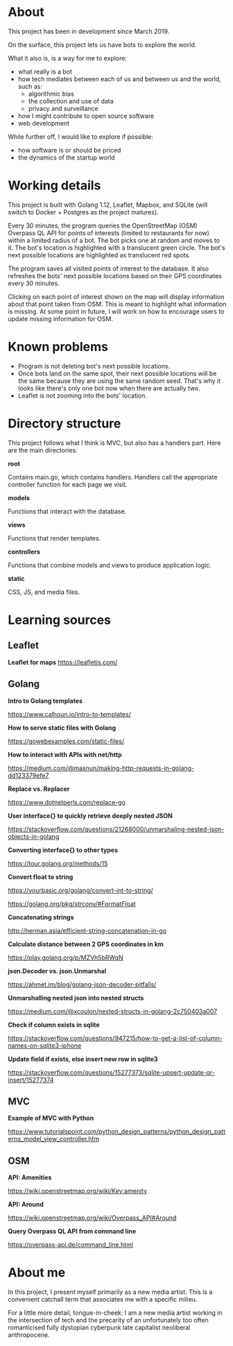 # About

This project has been in development since March 2019.

On the surface, this project lets us have bots to explore the world.

What it also is, is a way for me to explore:

- what really is a bot
- how tech mediates between each of us and between us and the world, such as:
  - algorithmic bias
  - the collection and use of data
  - privacy and surveillance
- how I might contribute to open source software
- web development

While further off, I would like to explore if possible:

- how software is or should be priced
- the dynamics of the startup world

# Working details

This project is built with Golang 1.12, Leaflet, Mapbox, and SQLite (will switch to Docker + Postgres as the project matures).

Every 30 minutes, the program queries the OpenStreetMap (OSM) Overpass QL API for points of interests (limited to restaurants for now) within a limited radius of a bot. The bot picks one at random and moves to it. The bot's location is highlighted with a translucent green circle. The bot's next possible locations are highlighted as translucent red spots.

The program saves all visited points of interest to the database. It also refreshes the bots' next possible locations based on their GPS coordinates every 30 minutes.

Clicking on each point of interest shown on the map will display information about that point taken from OSM. This is meant to highlight what information is missing. At some point in future, I will work on how to encourage users to update missing information for OSM.

# Known problems

- Program is not deleting bot's next possible locations.
- Once bots land on the same spot, their next possible locations will be the same because they are using the same random seed. That's why it looks like there's only one bot now when there are actually two.
- Leaflet is not zooming into the bots' location.

# Directory structure

This project follows what I think is MVC, but also has a handlers part. Here are the main directories:

**root**

Contains main.go, which contains handlers. Handlers call the appropriate controller function for each page we visit.

**models**

Functions that interact with the database.

**views**

Functions that render templates.

**controllers**

Functions that combine models and views to produce application logic.

**static**

CSS, JS, and media files.

# Learning sources

## Leaflet
**Leaflet for maps**
https://leafletjs.com/

## Golang

**Intro to Golang templates**

https://www.calhoun.io/intro-to-templates/

**How to serve static files with Golang**

https://gowebexamples.com/static-files/

**How to interact with APIs with net/http**

https://medium.com/@masnun/making-http-requests-in-golang-dd123379efe7

**Replace vs. Replacer**

https://www.dotnetperls.com/replace-go

**User interface{} to quickly retrieve deeply nested JSON**

https://stackoverflow.com/questions/21268000/unmarshaling-nested-json-objects-in-golang

**Converting interface{} to other types**

https://tour.golang.org/methods/15

**Convert float to string**

https://yourbasic.org/golang/convert-int-to-string/

https://golang.org/pkg/strconv/#FormatFloat

**Concatenating strings**

http://herman.asia/efficient-string-concatenation-in-go

**Calculate distance between 2 GPS coordinates in km**

https://play.golang.org/p/MZVh5bRWqN

**json.Decoder vs. json.Unmarshal**

https://ahmet.im/blog/golang-json-decoder-pitfalls/

**Unmarshalling nested json into nested structs**

https://medium.com/@xcoulon/nested-structs-in-golang-2c750403a007

**Check if column exists in sqlite**

https://stackoverflow.com/questions/947215/how-to-get-a-list-of-column-names-on-sqlite3-iphone

**Update field if exists, else insert new row in sqlite3**

https://stackoverflow.com/questions/15277373/sqlite-upsert-update-or-insert/15277374

## MVC

**Example of MVC with Python**

https://www.tutorialspoint.com/python_design_patterns/python_design_patterns_model_view_controller.htm

## OSM

**API: Amenities**

https://wiki.openstreetmap.org/wiki/Key:amenity

**API: Around**

https://wiki.openstreetmap.org/wiki/Overpass_API#Around

**Query Overpass QL API from command line**

https://overpass-api.de/command_line.html

# About me

In this project, I present myself primarily as a new media artist. This is a convenient catchall term that associates me with a specific milieu.

For a little more detail, tongue-in-cheek: I am a new media artist working in the intersection of tech and the precarity of an unfortunately too often romanticised fully dystopian cyberpunk late capitalist neoliberal anthropocene.